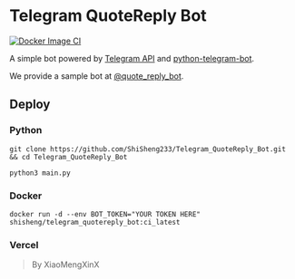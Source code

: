 # Telegram QuoteReply Bot

[![Docker Image CI](https://github.com/ShiSheng233/Telegram_QuoteReply_Bot/actions/workflows/docker_image_publish.yml/badge.svg?branch=master)](https://github.com/ShiSheng233/Telegram_QuoteReply_Bot/actions/workflows/docker_image_publish.yml)

A simple bot powered by [Telegram API](https://core.telegram.org/bots/api)
and [python-telegram-bot](https://github.com/python-telegram-bot/python-telegram-bot).

We provide a sample bot at [@quote_reply_bot](https://t.me/quote_reply_bot).

## Deploy

### Python

```
git clone https://github.com/ShiSheng233/Telegram_QuoteReply_Bot.git && cd Telegram_QuoteReply_Bot

python3 main.py
```

### Docker

```shell
docker run -d --env BOT_TOKEN="YOUR TOKEN HERE" shisheng/telegram_quotereply_bot:ci_latest
```

### Vercel

> By XiaoMengXinX
